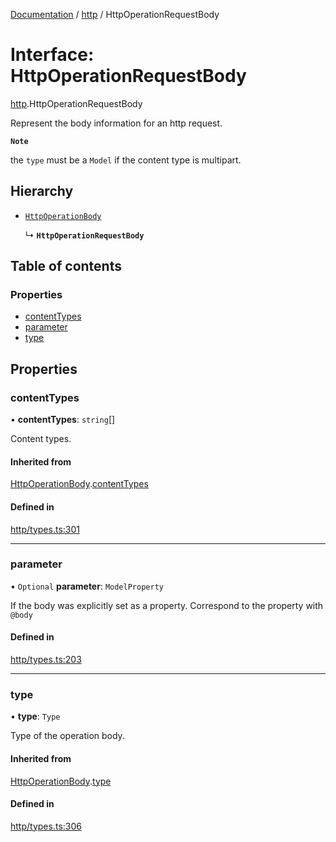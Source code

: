 [Documentation](../index.md) / [http](../modules/http.md) / HttpOperationRequestBody

# Interface: HttpOperationRequestBody

[http](../modules/http.md).HttpOperationRequestBody

Represent the body information for an http request.

**`Note`**

the `type` must be a `Model` if the content type is multipart.

## Hierarchy

- [`HttpOperationBody`](http.HttpOperationBody.md)

  ↳ **`HttpOperationRequestBody`**

## Table of contents

### Properties

- [contentTypes](http.HttpOperationRequestBody.md#contenttypes)
- [parameter](http.HttpOperationRequestBody.md#parameter)
- [type](http.HttpOperationRequestBody.md#type)

## Properties

### contentTypes

• **contentTypes**: `string`[]

Content types.

#### Inherited from

[HttpOperationBody](http.HttpOperationBody.md).[contentTypes](http.HttpOperationBody.md#contenttypes)

#### Defined in

[http/types.ts:301](https://github.com/timotheeguerin/cadl/blob/920bc86d/packages/rest/src/http/types.ts#L301)

___

### parameter

• `Optional` **parameter**: `ModelProperty`

If the body was explicitly set as a property. Correspond to the property with `@body`

#### Defined in

[http/types.ts:203](https://github.com/timotheeguerin/cadl/blob/920bc86d/packages/rest/src/http/types.ts#L203)

___

### type

• **type**: `Type`

Type of the operation body.

#### Inherited from

[HttpOperationBody](http.HttpOperationBody.md).[type](http.HttpOperationBody.md#type)

#### Defined in

[http/types.ts:306](https://github.com/timotheeguerin/cadl/blob/920bc86d/packages/rest/src/http/types.ts#L306)
